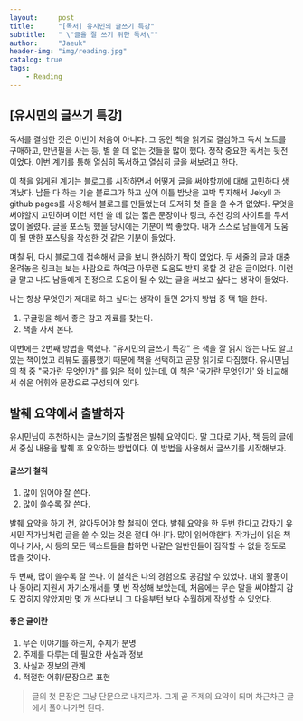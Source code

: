 ```yaml
---
layout:     post
title:      "[독서] 유시민의 글쓰기 특강"
subtitle:   " \"글을 잘 쓰기 위한 독서\""
author:     "Jaeuk"
header-img: "img/reading.jpg"
catalog: true
tags:
    - Reading
---
```


## [유시민의 글쓰기 특강]

독서를 결심한 것은 이번이 처음이 아니다. 그 동안 책을 읽기로 결심하고 독서 노트를 구매하고, 만년필을 사는 등, 별 쓸 데 없는 것들을 많이 했다. 정작 중요한 독서는 뒷전이었다. 이번 계기를 통해 열심히 독서하고 열심히 글을 써보려고 한다. 

이 책을 읽게된 계기는 블로그를 시작하면서 어떻게 글을 써야할까에 대해 고민하다 생겨났다. 남들 다 하는 기술 블로그가 하고 싶어 이틀 밤낮을 꼬박 투자해서 Jekyll 과 github pages를 사용해서 블로그를 만들었는데 도저히 첫 줄을 쓸 수가 없었다. 무엇을 써야할지 고민하며 이런 저런 쓸 데 없는 짧은 문장이나 링크, 추천 강의 사이트를 두서없이 올렸다. 글을 포스팅 했을 당시에는 기분이 썩 좋았다. 내가 스스로 남들에게 도움이 될 만한 포스팅을 작성한 것 같은 기분이 들었다.

며칠 뒤, 다시 블로그에 접속해서 글을 보니 한심하기 짝이 없었다. 두 세줄의 글과 대충 올려놓은 링크는 보는 사람으로 하여금 아무런 도움도 받지 못할 것 같은 글이었다. 이런 글 말고 나도 남들에게 진정으로 도움이 될 수 있는 글을 써보고 싶다는 생각이 들었다. 

나는 항상 무엇인가 제대로 하고 싶다는 생각이 들면 2가지 방법 중 택 1을 한다. 

1. 구글링을 해서 좋은 참고 자료를 찾는다.
2. 책을 사서 본다.

이번에는 2번째 방법을 택했다. "유시민의 글쓰기 특강" 은 책을 잘 읽지 않는 나도 알고 있는 책이었고 리뷰도 훌륭했기 때문에 책을 선택하고 곧장 읽기로 다짐했다. 유시민님의 책 중 "국가란 무엇인가" 를 읽은 적이 있는데, 이 책은 '국가란 무엇인가' 와 비교해서 쉬운 어휘와 문장으로 구성되어 있다.

## 발췌 요약에서 출발하자

유시민님이 추천하시는 글쓰기의 출발점은 발췌 요약이다. 말 그대로 기사, 책 등의 글에서 중심 내용을 발췌 후 요약하는 방법이다. 이 방법을 사용해서 글쓰기를 시작해보자. 

#### 글쓰기 철칙

1. 많이 읽어야 잘 쓴다.
2. 많이 쓸수록 잘 쓴다.

발췌 요약을 하기 전, 알아두어야 할 철칙이 있다. 발췌 요약을 한 두번 한다고 갑자기 유시민 작가님처럼 글을 쓸 수 있는 것은 절대 아니다. 많이 읽어야한다. 작가님이 읽은 책이나 기사, 시 등의 모든 텍스트들을 합하면 나같은 일반인들이 짐작할 수 없을 정도로 많을 것이다.

두 번째, 많이 쓸수록 잘 쓴다. 이 철칙은 나의 경험으로 공감할 수 있었다. 대외 활동이나 동아리 지원시 자기소개서를 몇 번 작성해 보았는데, 처음에는 무슨 말을 써야할지 감도 잡히지 않았지만 몇 개 쓰다보니 그 다음부턴 보다 수월하게 작성할 수 있었다.

#### 좋은 글이란

1. 무슨 이야기를 하는지, 주제가 분명
2. 주제를 다루는 데 필요한 사실과 정보
3. 사실과 정보의 관계
4. 적절한 어휘/문장으로 표현

> 글의 첫 문장은 그냥 단문으로 내지르자. 그게 곧 주제의 요약이 되며 차근차근 글에서 풀어나가면 된다.
